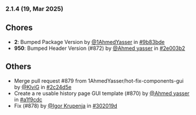 ### 2.1.4 (19, Mar 2025)
## Chores
- **2**: Bumped Package Version by [<u>@1AhmedYasser</u>](https://www.github.com/1AhmedYasser) in [#9b83bde](https://github.com/buerokratt/Training-Module/commit/9b83bde)
- **950**: Bumped Header Version (#872) by [<u>@Ahmed yasser</u>](https://www.github.com/Ahmedyasser) in [#2e003b2](https://github.com/buerokratt/Training-Module/commit/2e003b2)
## Others
- Merge pull request #879 from 1AhmedYasser/hot-fix-components-gui by [<u>@KlviG</u>](https://www.github.com/KlviG) in [#2c24d5e](https://github.com/buerokratt/Training-Module/commit/2c24d5e)
- Create a re usable history page GUI template (#870) by [<u>@Ahmed yasser</u>](https://www.github.com/Ahmedyasser) in [#a1f9cdc](https://github.com/buerokratt/Training-Module/commit/a1f9cdc)
- Fix (#878) by [<u>@Igor Krupenja</u>](https://www.github.com/IgorKrupenja) in [#302019d](https://github.com/buerokratt/Training-Module/commit/302019d)
